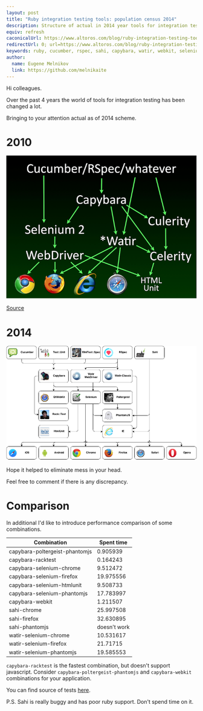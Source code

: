 ```yaml
---
layout: post
title: "Ruby integration testing tools: population census 2014"
description: Structure of actual in 2014 year tools for integration testing in ruby
equiv: refresh
caconicalUrl: https://www.altoros.com/blog/ruby-integration-testing-tools-population-census-2014/
redirectUrl: 0; url=https://www.altoros.com/blog/ruby-integration-testing-tools-population-census-2014/
keywords: ruby, cucumber, rspec, sahi, capybara, watir, webkit, selenium, poltergeist, phantomjs
author:
  name: Eugene Melnikov
  link: https://github.com/melnikaite
---
```


Hi colleagues.

Over the past 4 years the world of tools for integration testing has been changed a lot.

Bringing to your attention actual as of 2014 scheme.

<!-- full start -->

# 2010

![2010][0]

<a href="http://www.johng.co.uk/2010/10/11/the-crazy-state-of-cross-browser-integration-testing/" target="_blank">Source</a>

# 2014

![2014][1]

Hope it helped to eliminate mess in your head.

Feel free to comment if there is any discrepancy.

# Comparison

In additional I'd like to introduce performance comparison of some combinations.

Combination | Spent time
--- | ---
capybara-poltergeist-phantomjs | 0.905939
capybara-racktest | 0.164243
capybara-selenium-chrome | 9.512472
capybara-selenium-firefox | 19.975556
capybara-selenium-htmlunit | 9.508733
capybara-selenium-phantomjs | 17.783997
capybara-webkit | 1.211507
sahi-chrome | 25.997508
sahi-firefox | 32.630895
sahi-phantomjs | doesn't work
watir-selenium-chrome | 10.531617
watir-selenium-firefox | 21.71715
watir-selenium-phantomjs | 19.585553

`capybara-racktest` is the fastest combination, but doesn't support javascript.
Consider `capybara-poltergeist-phantomjs` and `capybara-webkit` combinations for your application.

You can find source of tests <a href="https://github.com/melnikaite/ritt_performance" target="_blank">here</a>.

P.S. Sahi is really buggy and has poor ruby support. Don't spend time on it.

<!-- full end -->

[0]: /images/posts/2014-07-29-ruby-integration-testing-tools-population-census/2010.png
[1]: /images/posts/2014-07-29-ruby-integration-testing-tools-population-census/2014.png
